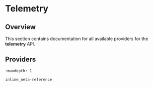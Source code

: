 # Telemetry

## Overview

This section contains documentation for all available providers for the **telemetry** API.

## Providers

```{toctree}
:maxdepth: 1

inline_meta-reference
```

